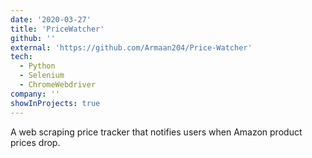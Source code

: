 ```yaml
---
date: '2020-03-27'
title: 'PriceWatcher'
github: ''
external: 'https://github.com/Armaan204/Price-Watcher'
tech:
  - Python
  - Selenium
  - ChromeWebdriver
company: ''
showInProjects: true
---
```


A web scraping price tracker that notifies users when Amazon product prices drop.
